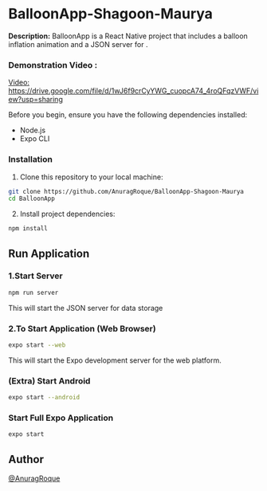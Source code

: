 # BalloonApp-Shagoon-Maurya

**Description:** BalloonApp is a React Native project that includes a balloon inflation animation and a JSON server for .

### Demonstration Video :

[Video: ]()https://drive.google.com/file/d/1wJ6f9crCyYWG_cuopcA74_4roQFqzVWF/view?usp=sharing

Before you begin, ensure you have the following dependencies installed:

- Node.js
- Expo CLI

### Installation

1. Clone this repository to your local machine:

```bash
git clone https://github.com/AnuragRoque/BalloonApp-Shagoon-Maurya
cd BalloonApp

```

2. Install project dependencies:

```bash
npm install

```

## Run Application

### 1.Start Server

```bash
npm run server
```

This will start the JSON server for data storage

### 2.To Start Application (Web Browser)

```bash
expo start --web
```

This will start the Expo development server for the web platform.

### (Extra) Start Android

```bash
expo start --android
```

### Start Full Expo Application

```bash
expo start
```


## Author
[@AnuragRoque](https://github.com/AnuragRoque)
